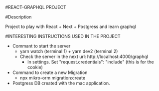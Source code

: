 #REACT-GRAPHQL PROJECT

#Description

Project to play with React + Next + Postgress and learn graphql 

#INTERESTING INSTRUCTIONS USED IN THE PROJECT
- Commant to start the server
  - yarn watch (terminal 1) + yarn dev2 (terminal 2)
  - Check the server in the next url: http://localhost:4000/graphql
    - In settings. Set "request.credentials": "include" (this is for the cookie)
- Command to create a new Migration
  - npx mikro-orm migration:create
- Postgress DB created with the mac application.
